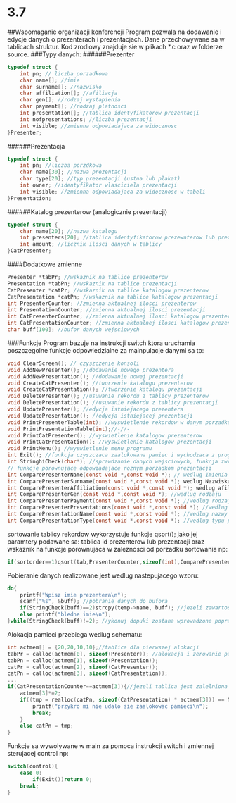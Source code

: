 # 3.7
##Wspomaganie organizacji konferencji
Program pozwala na dodawanie i edycje danych o prezenterach i prezentacjach. Dane przechowywane sa w tablicach struktur. Kod zrodlowy znajduje sie w plikach *.c oraz w folderze source. 
###Typy danych:
######Prezenter
```C
typedef struct {
	int pn; // liczba porzadkowa
	char name[]; //imie
	char surname[]; //nazwisko
	char affiliation[]; //afiliacja
	char gen[]; //rodzaj wystapienia
	char payment[]; //rodzaj platnosci
	int presentation[]; //tablica identyfikatorow prezentacji
	int nofpresentations; //liczba prezentacji
	int visible; //zmienna odpowiadajaca za widocznosc 
}Presenter; 
```
######Prezentacja
```C
typedef struct {
	int pn; //liczba porzdkowa
	char name[30]; //nazwa prezentacji
	char type[20]; //typ prezentacji (ustna lub plakat)
	int owner; //identyfikator wlasciciela prezentacji
	int visible; //zmienna odpowiadajaca za widocznosc w tabeli
}Presentation;
```
######Katalog prezenterow (analogicznie prezentacji)
```C
typedef struct {
	char name[20]; //nazwa katalogu
	int presenters[20]; //tablica identyfikatorow prezewnterow lub prezentacji
	int amount; //licznik ilosci danych w tablicy
}CatPresenter;
```
####Dodatkowe zmienne
```C
Presenter *tabPr; //wskaznik na tablice prezenterow
Presentation *tabPn; //wskaznik na tablice prezentacji
CatPresenter *catPr; //wskaznik na tablice katalogow prezenterow
CatPresentation *catPn; //wskaznik na tablice katalogow prezentacji
int PresenterCounter; //zmienna aktualnej ilosci prezenterow
int PresentationCounter; //zmienna aktualnej ilosci prezentacji
int CatPresenterCounter; //zmienna aktualnej ilosci katalogow prezenterow 
int CatPresentationCounter; //zmienna aktualnej ilosci katalogow prezentacji
char buff[100]; //bufor danych wejsciowych
```

###Funkcje 
Program bazuje na instrukcji switch ktora uruchamia poszczegolne funkcje odpowiedzialne za mainpulacje danymi sa to:
```C
void ClearScreen(); // czyszczenie konsoli
void AddNewPresenter(); //dodawanie nowego prezentera
void AddNewPresentation(); //dodawanie nowej prezentacji
void CreateCatPresenter(); //tworzenie katalogu prezenterow
void CreateCatPresentation(); //tworzenie katalogu prezentacji
void DeletePresenter(); //usuwanie rekordu z tablicy prezenterow
void DeletePresentation(); //usuwanie rekordu z tablicy prezentacji
void UpdatePresenter(); //edycja istniejacego prezentera
void UpdatePresentation(); //edycja istniejacej prezentacji
void PrintPresenterTable(int); //wyswietlenie rekordow w danym porzadku sortowania
void PrintPresentationTable(int);//-//-
void PrintCatPresenter(); //wyswietlenie katalogow prezenterow
void PrintCatPresentation(); //wyswietlenie katalogow prezentacji
void PrintMenu(); //wyswietlenie menu programu
int Exit(); //funkcja czyszczaca zaalokowana pamiec i wychodzaca z programu
int StringhiCheck(char*); //sprawdzanie danych wejsciowych, funkcja zwraca liczbe odpowiadajaca rodzjajowi znakow z bufora
// funkcje porownujace odpowiadajace roznym porzadkom prezentacji
int ComparePresenterName(const void *,const void *); // wedlug Imienia
int ComparePresenterSurname(const void *,const void *); wedlug Nazwiska
int ComparePresenterAffiliation(const void *,const void *); wedlug afiliacji
int ComparePresenterGen(const void *,const void *); //wedlug rodzaju
int ComparePresenterPayment(const void *,const void *); //wedlug rodzaju platnosci
int ComparePresenterPresentations(const void *,const void *); //wedlug ilosci prezentacji
int ComparePresentationName(const void *,const void *); //wedlug nazwy prezentacji
int ComparePresentationType(const void *,const void *); //wedlug typu prezentacji
```
sortowanie tablicy rekordow wykorzystuje funkcje qsort(); jako jej paramtery podawane sa: tablica id prezenterow lub prezentacji oraz wskaznik na funkcje porownujaca w zaleznosci od porzadku sortowania np: 
```C
if(sortorder==1)qsort(tab,PresenterCounter,sizeof(int),ComparePresenterName);//sortowanie wg. Imienia Prezentera
```
Pobieranie danych realizowane jest wedlug nastepujacego wzoru:
```C
do{ 
	printf("Wpisz imie prezentera\n");
	scanf("%s", &buff); //pobranie danych do bufora
	if(StringCheck(buff)==2)strcpy(temp->name, buff); //jezeli zawartosc bufora zawiera wielka litere i reszte malych to nastepuje skopiowanie do pola w strukturze
	else printf("bledne imie\n"); 
}while(StringCheck(buff)!=2); //ykonuj dopuki zostana wprowadzone poprawne dane
```
Alokacja pamieci przebiega wedlug schematu:
```C
int actmem[] = {20,20,10,10};//tablica dla pierwszej alokacji
tabPr = calloc(actmem[0], sizeof(Presenter)); //alokacja i zerowanie pamieci dla tablicy struktur
tabPn = calloc(actmem[1], sizeof(Presentation)); 
catPr = calloc(actmem[2], sizeof(CatPresenter)); 
catPn = calloc(actmem[3], sizeof(CatPresentation)); 
...
if(CatPresentationCounter==actmem[3]){//jezeli tablica jest zalelniona to zwieksz ilosc pamieci *2 
	actmem[3]*=2; 
	if((tmp = realloc(catPn, sizeof(CatPresentation) * actmem[3])) == NULL ){
		printf("przykro mi nie udalo sie zaalokowac pamieci\n"); 
		break; 
	}
	else catPn = tmp; 
}
```
Funkcje sa wywolywane w main za pomoca instrukcji switch i zmiennej sterujacej control np:
```C
switch(control){
	case 0:
		if(Exit())return 0; 
	break; 	
}
```

